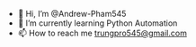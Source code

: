 - 👋 Hi, I’m @Andrew-Pham545
- 🌱 I’m currently learning Python Automation
- 📫 How to reach me trungpro545@gmail.com


<!---
Andrew-Pham545/Andrew-Pham545 is a ✨ special ✨ repository because its `README.md` (this file) appears on your GitHub profile.
You can click the Preview link to take a look at your changes.
--->

